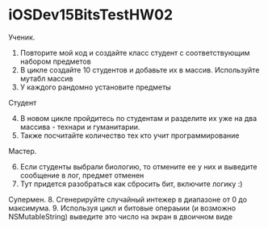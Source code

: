 iOSDev15BitsTestHW02
====================
Ученик.

1. Повторите мой код и создайте класс студент с соответствующим набором предметов
2. В цикле создайте 10 студентов и добавьте их в массив. Используйте мутабл массив
3. У каждого рандомно установите предметы

Студент

4. В новом цикле пройдитесь по студентам и разделите их уже на два массива - технари и гуманитарии.
5. Также посчитайте количество тех кто учит программирование

Мастер. 

6. Если студенты выбрали биологию, то отмените ее у них и выведите сообщение в лог, предмет отменен
7. Тут придется разобраться как сбросить бит, включите логику :)

Супермен.
8. Сгенерируйте случайный интежер в диапазоне от 0 до максимума.
9. Используя цикл и битовые операыии (и возможно NSMutableString) выведите это число на экран в двоичном виде
